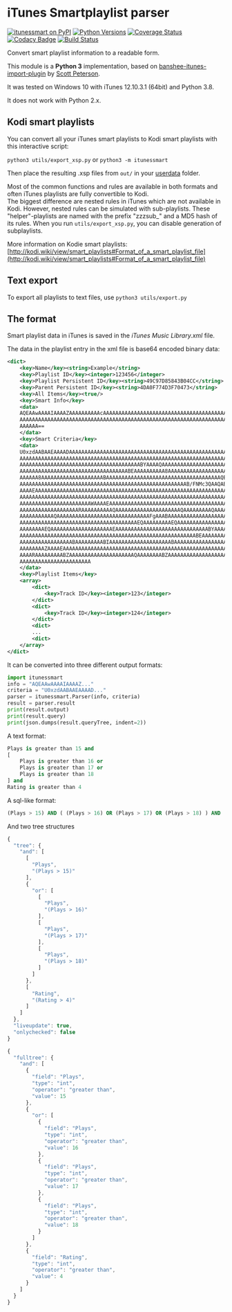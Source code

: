 iTunes Smartplaylist parser
===========================

[![itunessmart on PyPI](https://img.shields.io/pypi/v/itunessmart.svg)](https://pypi.org/project/itunessmart/)
[![Python Versions](https://img.shields.io/pypi/pyversions/itunessmart.svg)](https://pypi.python.org/pypi/itunessmart)
[![Coverage Status](https://coveralls.io/repos/github/cvzi/itunes_smartplaylist/badge.svg?branch=master)](https://coveralls.io/github/cvzi/itunes_smartplaylist?branch=master)
[![Codacy Badge](https://api.codacy.com/project/badge/Grade/479adb4cc1eb4f6d8a5e9e193d676338)](https://www.codacy.com/app/cvzi/itunes_smartplaylist?utm_source=github.com&amp;utm_medium=referral&amp;utm_content=cvzi/itunes_smartplaylist&amp;utm_campaign=Badge_Grade)
[![Build Status](https://travis-ci.org/cvzi/itunes_smartplaylist.svg?branch=master)](https://travis-ci.org/cvzi/itunes_smartplaylist)

Convert smart playlist information to a readable form.

This module is a **Python 3** implementation, based on [banshee-itunes-import-plugin](https://code.google.com/archive/p/banshee-itunes-import-plugin/) by [Scott Peterson](https://github.com/lunchtimemama).

It was tested on Windows 10 with iTunes 12.10.3.1 (64bit) and Python 3.8.

It does not work with Python 2.x.

Kodi smart playlists
--------------------

You can convert all your iTunes smart playlists to Kodi smart playlists with this interactive script: 

`python3 utils/export_xsp.py` or `python3 -m itunessmart`

Then place the resulting .xsp files from `out/` in your [userdata](http://kodi.wiki/view/Userdata) folder.  

Most of the common functions and rules are available in both formats and often iTunes playlists are fully convertible to Kodi.  
The biggest difference are nested rules in iTunes which are not available in Kodi. 
However, nested rules can be simulated with sub-playlists. These "helper"-playlists are named with the prefix "zzzsub_" and a MD5 hash of its rules. 
When you run `utils/export_xsp.py`, you can disable generation of subplaylists.  

More information on Kodie smart playlists:  
[http://kodi.wiki/view/smart_playlists#Format_of_a_smart_playlist_file](http://kodi.wiki/view/smart_playlists#Format_of_a_smart_playlist_file)

Text export
-----------

To export all playlists to text files, use `python3 utils/export.py`  

The format
----------

Smart playlist data in iTunes is saved in the *iTunes Music Library.xml* file.

The data in the playlist entry in the xml file is base64 encoded binary data:
```xml
<dict>
	<key>Name</key><string>Example</string>
	<key>Playlist ID</key><integer>123456</integer>
	<key>Playlist Persistent ID</key><string>49C97D85843B04CC</string>
	<key>Parent Persistent ID</key><string>4DA0F774D3F70473</string>
	<key>All Items</key><true/>
	<key>Smart Info</key>
	<data>
	AQEAAwAAAAIAAAAZAAAAAAAAAAcAAAAAAAAAAAAAAAAAAAAAAAAAAAAAAAAAAAAAAAAAAAAA
	AAAAAAAAAAAAAAAAAAAAAAAAAAAAAAAAAAAAAAAAAAAAAAAAAAAAAAAAAAAAAAAAAAAAAAAA
	AAAAAA==
	</data>
	<key>Smart Criteria</key>
	<data>
	U0xzdAABAAEAAAADAAAAAAAAAAAAAAAAAAAAAAAAAAAAAAAAAAAAAAAAAAAAAAAAAAAAAAAAA
	AAAAAAAAAAAAAAAAAAAAAAAAAAAAAAAAAAAAAAAAAAAAAAAAAAAAAAAAAAAAAAAAAAAAAAAAA
	AAAAAAAAAAAAAAAAAAAAAAAAAAAAAAAAAAAAAAABYAAAAQAAAAAAAAAAAAAAAAAAAAAAAAAAA
	AAAAAAAAAAAAAAAAAAAAAAAAAAAAAAAAAAABEAAAAAAAAAA8AAAAAAAAAAAAAAAAAAAABAAAA
	AAAAAA8AAAAAAAAAAAAAAAAAAAABAAAAAAAAAAAAAAAAAAAAAAAAAAAAAAAAAAAAAQEAAAAAA
	AAAAAAAAAAAAAAAAAAAAAAAAAAAAAAAAAAAAAAAAAAAAAAAAAAAAAAB/FNMc3QAAQABAAAAAw
	AAAAEAAAAAAAAAAAAAAAAAAAAAAAAAAAAAAAAAAAAAAAAAAAAAAAAAAAAAAAAAAAAAAAAAAAA
	AAAAAAAAAAAAAAAAAAAAAAAAAAAAAAAAAAAAAAAAAAAAAAAAAAAAAAAAAAAAAAAAAAAAAAAAA
	AAAAAAAAAAAAAAAAAAAAAAAWAAAAEAAAAAAAAAAAAAAAAAAAAAAAAAAAAAAAAAAAAAAAAAAAA
	AAAAAAAAAAAAAAAAAAARAAAAAAAAAAQAAAAAAAAAAAAAAAAAAAAAQAAAAAAAAAQAAAAAAAAAA
	AAAAAAAAAAAQAAAAAAAAAAAAAAAAAAAAAAAAAAAAAAFgAAABAAAAAAAAAAAAAAAAAAAAAAAAA
	AAAAAAAAAAAAAAAAAAAAAAAAAAAAAAAAAAAAAAEQAAAAAAAAAEQAAAAAAAAAAAAAAAAAAAAEA
	AAAAAAAAEQAAAAAAAAAAAAAAAAAAAAEAAAAAAAAAAAAAAAAAAAAAAAAAAAAAABYAAAAQAAAAA
	AAAAAAAAAAAAAAAAAAAAAAAAAAAAAAAAAAAAAAAAAAAAAAAAAAAAAAAAABEAAAAAAAAABIAAA
	AAAAAAAAAAAAAAAAABAAAAAAAAABIAAAAAAAAAAAAAAAAAAAABAAAAAAAAAAAAAAAAAAAAAAA
	AAAAAAAAZAAAAEAAAAAAAAAAAAAAAAAAAAAAAAAAAAAAAAAAAAAAAAAAAAAAAAAAAAAAAAAAA
	AAAARAAAAAAAAABZAAAAAAAAAAAAAAAAAAAAAQAAAAAAAABZAAAAAAAAAAAAAAAAAAAAAQAAA
	AAAAAAAAAAAAAAAAAAAAAAA
	</data>
	<key>Playlist Items</key>
	<array>
		<dict>
			<key>Track ID</key><integer>123</integer>
		</dict>
		<dict>
			<key>Track ID</key><integer>124</integer>
		</dict>
		<dict>
		...
		<dict>
	</array>
</dict>

```
It can be converted into three different output formats:
```python
import itunessmart
info = "AQEAAwAAAAIAAAAZ..."
criteria = "U0xzdAABAAEAAAAD..."
parser = itunessmart.Parser(info, criteria)
result = parser.result
print(result.output)
print(result.query)
print(json.dumps(result.queryTree, indent=2))
```

A text format:

```python
Plays is greater than 15 and
[
	Plays is greater than 16 or
	Plays is greater than 17 or
	Plays is greater than 18
] and
Rating is greater than 4
```

A sql-like format:

```sql
(Plays > 15) AND ( (Plays > 16) OR (Plays > 17) OR (Plays > 18) ) AND (Rating > 4)
```

And two tree structures
```javascript
{
  "tree": {
    "and": [
      [
        "Plays",
        "(Plays > 15)"
      ],
      {
        "or": [
          [
            "Plays",
            "(Plays > 16)"
          ],
          [
            "Plays",
            "(Plays > 17)"
          ],
          [
            "Plays",
            "(Plays > 18)"
          ]
        ]
      },
      [
        "Rating",
        "(Rating > 4)"
      ]
    ]
  },
  "liveupdate": true,
  "onlychecked": false
}
```  

```javascript
{
  "fulltree": {
    "and": [
      {
        "field": "Plays",
        "type": "int",
        "operator": "greater than",
        "value": 15
      },
      {
        "or": [
          {
            "field": "Plays",
            "type": "int",
            "operator": "greater than",
            "value": 16
          },
          {
            "field": "Plays",
            "type": "int",
            "operator": "greater than",
            "value": 17
          },
          {
            "field": "Plays",
            "type": "int",
            "operator": "greater than",
            "value": 18
          }
        ]
      },
      {
        "field": "Rating",
        "type": "int",
        "operator": "greater than",
        "value": 4
      }
    ]
  }
}
```
